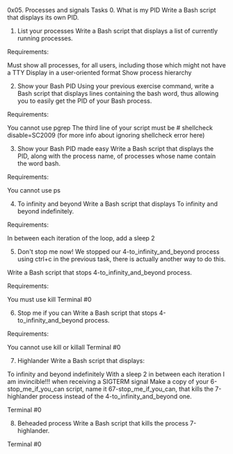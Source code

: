 0x05. Processes and signals
Tasks
0. What is my PID
Write a Bash script that displays its own PID.

1. List your processes
Write a Bash script that displays a list of currently running processes.

Requirements:

Must show all processes, for all users, including those which might not have a TTY
Display in a user-oriented format
Show process hierarchy

2. Show your Bash PID
Using your previous exercise command, write a Bash script that displays lines containing the bash word, thus allowing you to easily get the PID of your Bash process.

Requirements:

You cannot use pgrep
The third line of your script must be # shellcheck disable=SC2009 (for more info about ignoring shellcheck error here)

3. Show your Bash PID made easy
Write a Bash script that displays the PID, along with the process name, of processes whose name contain the word bash.

Requirements:

You cannot use ps

4. To infinity and beyond
Write a Bash script that displays To infinity and beyond indefinitely.

Requirements:

In between each iteration of the loop, add a sleep 2

5. Don't stop me now!
We stopped our 4-to_infinity_and_beyond process using ctrl+c in the previous task, there is actually another way to do this.

Write a Bash script that stops 4-to_infinity_and_beyond process.

Requirements:

You must use kill
Terminal #0

6. Stop me if you can
Write a Bash script that stops 4-to_infinity_and_beyond process.

Requirements:

You cannot use kill or killall
Terminal #0

7. Highlander
Write a Bash script that displays:

To infinity and beyond indefinitely
With a sleep 2 in between each iteration
I am invincible!!! when receiving a SIGTERM signal
Make a copy of your 6-stop_me_if_you_can script, name it 67-stop_me_if_you_can, that kills the 7-highlander process instead of the 4-to_infinity_and_beyond one.

Terminal #0

8. Beheaded process
Write a Bash script that kills the process 7-highlander.

Terminal #0
